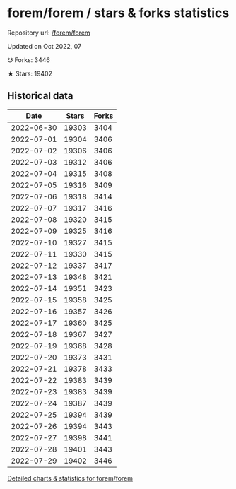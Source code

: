# forem/forem / stars & forks statistics

Repository url: [/forem/forem](https://github.com/forem/forem)

Updated on Oct 2022, 07

☋ Forks: 3446

★ Stars: 19402

## Historical data
| Date | Stars | Forks |
|------|-------|-------|
| 2022-06-30 | 19303 | 3404 | 
| 2022-07-01 | 19304 | 3406 | 
| 2022-07-02 | 19306 | 3406 | 
| 2022-07-03 | 19312 | 3406 | 
| 2022-07-04 | 19315 | 3408 | 
| 2022-07-05 | 19316 | 3409 | 
| 2022-07-06 | 19318 | 3414 | 
| 2022-07-07 | 19317 | 3416 | 
| 2022-07-08 | 19320 | 3415 | 
| 2022-07-09 | 19325 | 3416 | 
| 2022-07-10 | 19327 | 3415 | 
| 2022-07-11 | 19330 | 3415 | 
| 2022-07-12 | 19337 | 3417 | 
| 2022-07-13 | 19348 | 3421 | 
| 2022-07-14 | 19351 | 3423 | 
| 2022-07-15 | 19358 | 3425 | 
| 2022-07-16 | 19357 | 3426 | 
| 2022-07-17 | 19360 | 3425 | 
| 2022-07-18 | 19367 | 3427 | 
| 2022-07-19 | 19368 | 3428 | 
| 2022-07-20 | 19373 | 3431 | 
| 2022-07-21 | 19378 | 3433 | 
| 2022-07-22 | 19383 | 3439 | 
| 2022-07-23 | 19383 | 3439 | 
| 2022-07-24 | 19387 | 3439 | 
| 2022-07-25 | 19394 | 3439 | 
| 2022-07-26 | 19394 | 3443 | 
| 2022-07-27 | 19398 | 3441 | 
| 2022-07-28 | 19401 | 3443 | 
| 2022-07-29 | 19402 | 3446 | 


[Detailed charts & statistics for forem/forem](https://reviewgithub.com/rep/forem/forem)
